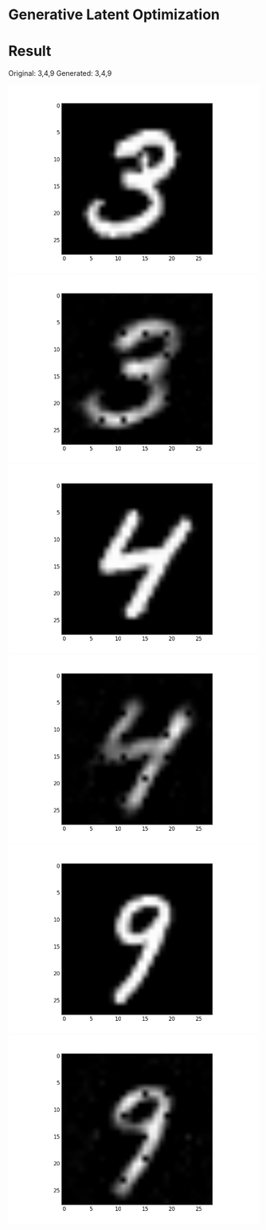 # Generative Latent Optimization

# Result

Original: 3,4,9
Generated: 3,4,9

![figure 3 original](/img/figure_3_original.png?raw=true "Digit 3 (original)")
![figure 3](/img/figure_3.png?raw=true "Digit 3 (generated)")
![figure 4 original](/img/figure_4_original.png?raw=true "Digit 4 (original)")
![figure 4](/img/figure_4.png?raw=true "Digit 4 (generated)")
![figure 9 original](/img/figure_9_original.png?raw=true "Digit 9 (original)")
![figure 9](/img/figure_9.png?raw=true "Digit 9 (generated)")



